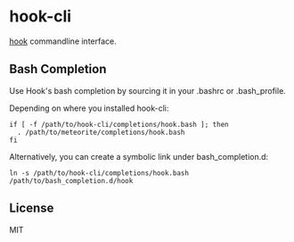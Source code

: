 hook-cli
===

[hook](https://github.com/doubleleft/hook) commandline interface.

Bash Completion
---

Use Hook's bash completion by sourcing it in your .bashrc or .bash_profile.

Depending on where you installed hook-cli:

    if [ -f /path/to/hook-cli/completions/hook.bash ]; then
      . /path/to/meteorite/completions/hook.bash
    fi

Alternatively, you can create a symbolic link under bash_completion.d:

    ln -s /path/to/hook-cli/completions/hook.bash /path/to/bash_completion.d/hook

License
---

MIT
